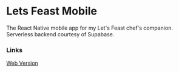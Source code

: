 # Lets Feast Mobile

The React Native mobile app for my Let's Feast chef's companion. Serverless backend courtesy of Supabase.

### Links

[Web Version](lf.tawandamunongo.tech)
